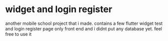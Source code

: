 # widget and login register

another mobile school project that i made. contains a few flutter widget test and login register page only front end and i didnt put any database yet. feel free to use it
